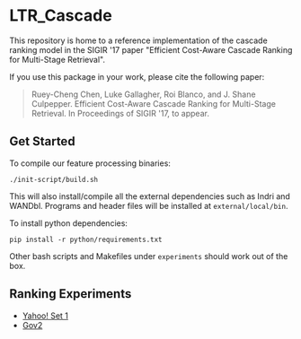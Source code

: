 # LTR_Cascade #

This repository is home to a reference implementation of the cascade ranking
model in the SIGIR '17 paper "Efficient Cost-Aware Cascade Ranking for
Multi-Stage Retrieval".

If you use this package in your work, please cite the following paper:

> Ruey-Cheng Chen, Luke Gallagher, Roi Blanco, and J. Shane Culpepper. 
> Efficient Cost-Aware Cascade Ranking for Multi-Stage Retrieval. In
> Proceedings of SIGIR '17, to appear.


## Get Started ##

To compile our feature processing binaries:

    ./init-script/build.sh

This will also install/compile all the external dependencies such as Indri and
WANDbl.  Programs and header files will be installed at `external/local/bin`.

To install python dependencies:

    pip install -r python/requirements.txt

Other bash scripts and Makefiles under `experiments` should work out of the box.


## Ranking Experiments ##

* [Yahoo! Set 1](experiments/Yahoo_Set1/README.md)
* [Gov2](experiments/Gov2/README.md)
